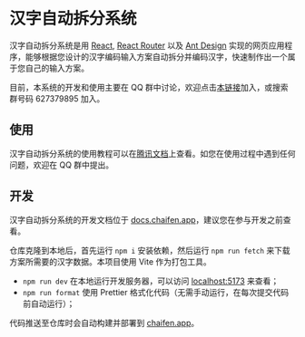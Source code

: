 # 汉字自动拆分系统

汉字自动拆分系统是用 [React](https://react.dev), [React Router](https://reactrouter.com) 以及 [Ant Design](https://ant.design) 实现的网页应用程序，能够根据您设计的汉字编码输入方案自动拆分并编码汉字，快速制作出一个属于您自己的输入方案。

目前，本系统的开发和使用主要在 QQ 群中讨论，欢迎点击[本链接](https://qm.qq.com/q/dcBbtQqLFC)加入，或搜索群号码 627379895 加入。

## 使用

汉字自动拆分系统的使用教程可以在[腾讯文档](https://docs.qq.com/doc/DZXZ2bXhISmh3dk1E)上查看。如您在使用过程中遇到任何问题，欢迎在 QQ 群中提出。

## 开发

汉字自动拆分系统的开发文档位于 [docs.chaifen.app](https://docs.chaifen.app)，建议您在参与开发之前查看。

仓库克隆到本地后，首先运行 `npm i` 安装依赖，然后运行 `npm run fetch` 来下载方案所需要的汉字数据。本项目使用 Vite 作为打包工具。

- `npm run dev` 在本地运行开发服务器，可以访问 [localhost:5173](http://localhost:5173) 来查看；
- `npm run format` 使用 Prettier 格式化代码（无需手动运行，在每次提交代码前自动运行）；

代码推送至仓库时会自动构建并部署到 [chaifen.app](https://chaifen.app)。
